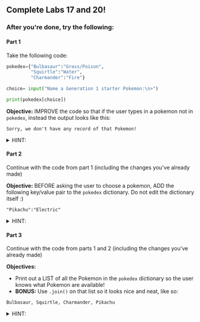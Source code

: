 ## Complete Labs 17 and 20!

### After you're done, try the following:

#### Part 1

Take the following code:

```python
pokedex={"Bulbasaur":"Grass/Poison",
         "Squirtle":"Water",
         "Charmander":"Fire"}

choice= input("Name a Generation 1 starter Pokemon:\n>")

print(pokedex[choice])
```

**Objective:** IMPROVE the code so that if the user types in a pokemon not in `pokedex`, instead the output looks like this:

```
Sorry, we don't have any record of that Pokemon!
```

<details>
<summary>HINT:</summary>
<br>
Look at how the .get() method is used in lab 17, step 11!
</details>

#### Part 2

Continue with the code from part 1 (including the changes you've already made)

**Objective:** BEFORE asking the user to choose a pokemon, ADD the following key/value pair to the `pokedex` dictionary. Do not edit the dictionary itself :)

```
"Pikachu":"Electric"
```

<details>
<summary>HINT:</summary>
<br>
Look at how "adminlogin":"karlo08" is added in lab 17, step 19!
</details>

#### Part 3

Continue with the code from parts 1 and 2 (including the changes you've already made)

**Objectives:**
- Print out a LIST of all the Pokemon in the `pokedex` dictionary so the user knows what Pokemon are available!
- **BONUS:** Use `.join()` on that list so it looks nice and neat, like so:

```
Bulbasaur, Squirtle, Charmander, Pikachu
```

<details>
<summary>HINT:</summary>
<br>
Look at how the .join() method is used in lab 20, step 9!
</details>
